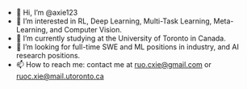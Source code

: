 - 👋 Hi, I’m @axie123
- 👀 I’m interested in RL, Deep Learning, Multi-Task Learning, Meta-Learning, and Computer Vision.
- 🌱 I’m currently studying at the University of Toronto in Canada.
- 💞️ I’m looking for full-time SWE and ML positions in industry, and AI research positions.
- 📫 How to reach me: contact me at ruo.cxie@gmail.com or ruoc.xie@mail.utoronto.ca

<!---
axie123/axie123 is a ✨ special ✨ repository because its `README.md` (this file) appears on your GitHub profile.
You can click the Preview link to take a look at your changes.
--->

